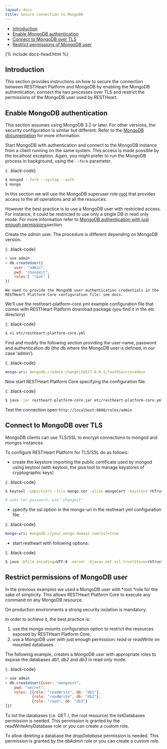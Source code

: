 ```yaml
---
layout: docs
title: Secure connection to MongoDB
---
```


<div markdown="1" class="d-none d-xl-block col-xl-2 order-last bd-toc">

* [Introduction](#introduction)
* [Enable MongoDB authentication](#enable-mongodb-authentication)
* [Connect to MongoDB over TLS](#connect-to-mongodb-over-tls)
* [Restrict permissions of MongoDB user](#restrict-permissions-of-mongodb-user)

</div>
<div markdown="1" class="col-12 col-md-9 col-xl-8 py-md-3 bd-content">

{% include docs-head.html %} 

## Introduction 

This section provides instructions on how to secure the connection between RESTHeart Platform and MongoDB by enabling the MongoDB authentication, connect the two processes over TLS and restrict the permissions of the MongoDB user used by RESTHeart. 

## Enable MongoDB authentication

This section assumes using MongoDB 3.2 or later. For other versions, the security
configuration is similar but different. Refer to the [MongoDB
documentation](https://docs.mongodb.org/manual/tutorial/enable-authentication/)
for more information.

Start MongoDB with authentication and connect to the MongoDB instance
from a client running on the same system. This access is made possible
by the localhost exception. Again, you might prefer to run the MongoDB
process in background, using the `--fork` parameter.

{: .black-code}
``` bash
$ mongod --fork --syslog --auth
$ mongo
```

In this section we will use the MongoDB superuser
role [root](https://docs.mongodb.org/manual/reference/built-in-roles/#superuser-roles)
that provides access to the all operations and all the resources.

However the best practice is to use a MongoDB user with
restricted access. For instance, it could be restricted to use only a
single DB in read only mode. For more information refer to [MongoDB
authentication with just enough
permissions](#auth-with-jep)section.

Create the *admin* user. The procedure is different depending on MongoDB
version.

{: .black-code}
```javascript
> use admin
> db.createUser({
    user: "admin",
    pwd: "changeit",
    roles:[ "root" ]
})
```

    We need to provide the MongoDB user authentication credentials in the RESTHeart Platform Core configuration file: see docs. 

We’ll use the restheart-platform-core.yml example configuration file that comes with RESTHeart Platform download package (you find it in the etc directory)

{: .black-code}
``` bash
$ vi etc/restheart-platform-core.yml
```

Find and modify the following section providing the user-name, password
and authentication db (the db where the MongoDB user is defined, in our
case ‘admin’).

{: .black-code}
``` yml
mongo-uri: mongodb://admin:changeit@127.0.0.1/?authSource=admin
```

Now start RESTHeart Platform Core specifying the configuration file:

{: .black-code}
``` bash
$ java -jar restheart-platform-core.jar etc/restheart-platform-core.yml -e etc/standalone.properties
```

Test the connection open `http://localhost:8080/roles/admin`

## Connect to MongoDB over TLS

MongoDB clients can use TLS/SSL to encrypt connections to mongod and mongos instances.

To configure RESTHeart Platform for TLS/SSL do as follows:

* create the keystore importing the public certificate used by mongod using keytool (with keytool, the java tool to manage keystores of cryptographic keys)

{: .black-code}
``` bash
$ keytool -importcert -file mongo.cer -alias mongoCert -keystore rhTrustStore

# asks for password, use "changeit"
```

* specify the ssl option in the mongo-uri in the restheart yml configuration file:

{: .black-code}
``` yml
mongo-uri: mongodb://your.mongo-domain.com?ssl=true
```
* start restheart with following options:

{: .black-code}
``` bash
$ java -Dfile.encoding=UTF-8 -server -Djavax.net.ssl.trustStore=rhTrustStore -Djavax.net.ssl.trustStorePassword=changeit -Djavax.security.auth.useSubjectCredsOnly=false -jar restheart-platform-core.jar etc/restheart-platform-core.yml -e etc/standalone.properties
```

## Restrict permissions of MongoDB user

In the previous examples we used a MongoDB user with *root *role for the sake of simplicity. This allows RESTHeart Platform Core to execute any command on any MongoDB resource.

On production environments a strong security isolation is mandatory.

In order to achieve it, the best practice is:

1. use the mongo-mounts configuration option to restrict the resources exposed by RESTHeart Platform Core;
2. use a MongoDB user with just enough permission: *read* or *readWrite* on mounted databases 

The following example, creates a MongoDB user with appropriate roles to expose the databases *db1*, *db2* and *db3* in read only mode.

{: .black-code}
```javascript
> use admin
> db.createUser({user: "mongousr",
    pwd: "secret",
    roles: [{role: "readWrite", db: "db1"},
            {role: "readWrite", db: "db2"},
            {role: "read", db: "db3"}
]})
```

To list the databases (i.e. GET /, the root resource) the listDatabases permission is needed. This permission is granted by the
readWriteAnyDatabase role or you can create a custom role.

To allow deleting a database the *dropDatabase* permission is needed.
This permission is granted by the *dbAdmin* role or you can create a
custom role.

</div>